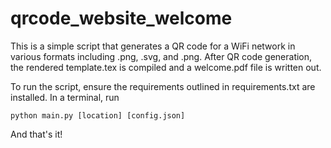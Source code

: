 # qrcode_website_welcome

This is a simple script that generates a QR code for a WiFi network in various formats including .png, .svg, and .png. After QR code generation, the rendered template.tex is compiled and a welcome.pdf file is written out.

To run the script, ensure the requirements outlined in requirements.txt are installed. In a terminal, run
```
python main.py [location] [config.json]
```

And that's it!
